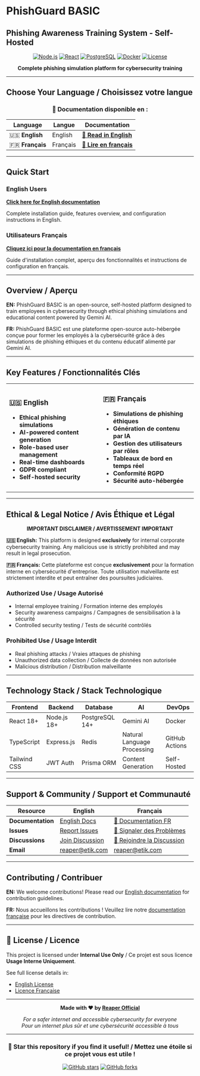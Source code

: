 # PhishGuard BASIC 
## Phishing Awareness Training System - Self-Hosted

<div align="center">

[![Node.js](https://img.shields.io/badge/Node.js-18+-green.svg)](https://nodejs.org/)
[![React](https://img.shields.io/badge/React-18+-blue.svg)](https://reactjs.org/)
[![PostgreSQL](https://img.shields.io/badge/PostgreSQL-14+-blue.svg)](https://postgresql.org/)
[![Docker](https://img.shields.io/badge/Docker-Ready-blue.svg)](https://docker.com/)
[![License](https://img.shields.io/badge/License-Internal_Use-red.svg)](#license)

**Complete phishing simulation platform for cybersecurity training**

</div>

---

## Choose Your Language / Choisissez votre langue

<div align="center">

### 📖 Documentation disponible en :

| Language | Langue | Documentation |
|----------|--------|---------------|
| 🇺🇸 **English** | English | **[📘 Read in English](./readme-eng.md)** |
| 🇫🇷 **Français** | Français | **[📘 Lire en français](./readme-fr.md)** |

</div>

---

## Quick Start

### English Users
**[Click here for English documentation](./readme-eng.md)**

Complete installation guide, features overview, and configuration instructions in English.

### Utilisateurs Français
**[Cliquez ici pour la documentation en français](./readme-fr.md)**

Guide d'installation complet, aperçu des fonctionnalités et instructions de configuration en français.

---

## Overview / Aperçu

**EN:** PhishGuard BASIC is an open-source, self-hosted platform designed to train employees in cybersecurity through ethical phishing simulations and educational content powered by Gemini AI.

**FR:** PhishGuard BASIC est une plateforme open-source auto-hébergée conçue pour former les employés à la cybersécurité grâce à des simulations de phishing éthiques et du contenu éducatif alimenté par Gemini AI.

---

## Key Features / Fonctionnalités Clés

<table>
<tr>
<td width="50%">

### 🇺🇸 **English**
- **Ethical phishing simulations**
- **AI-powered content generation**
- **Role-based user management**
- **Real-time dashboards**
- **GDPR compliant**
- **Self-hosted security**

</td>
<td width="50%">

### 🇫🇷 **Français**
- **Simulations de phishing éthiques**
- **Génération de contenu par IA**
- **Gestion des utilisateurs par rôles**
- **Tableaux de bord en temps réel**
- **Conformité RGPD**
- **Sécurité auto-hébergée**

</td>
</tr>
</table>

---

## Ethical & Legal Notice / Avis Éthique et Légal

<div align="center">

**IMPORTANT DISCLAIMER / AVERTISSEMENT IMPORTANT**

</div>

**🇺🇸 English:** This platform is designed **exclusively** for internal corporate cybersecurity training. Any malicious use is strictly prohibited and may result in legal prosecution.

**🇫🇷 Français:** Cette plateforme est conçue **exclusivement** pour la formation interne en cybersécurité d'entreprise. Toute utilisation malveillante est strictement interdite et peut entraîner des poursuites judiciaires.

### Authorized Use / Usage Autorisé
- Internal employee training / Formation interne des employés
- Security awareness campaigns / Campagnes de sensibilisation à la sécurité
- Controlled security testing / Tests de sécurité contrôlés

### Prohibited Use / Usage Interdit
- Real phishing attacks / Vraies attaques de phishing
- Unauthorized data collection / Collecte de données non autorisée
- Malicious distribution / Distribution malveillante

---

## Technology Stack / Stack Technologique

<div align="center">

| Frontend | Backend | Database | AI | DevOps |
|----------|---------|----------|-----|--------|
| React 18+ | Node.js 18+ | PostgreSQL 14+ | Gemini AI | Docker |
| TypeScript | Express.js | Redis | Natural Language Processing | GitHub Actions |
| Tailwind CSS | JWT Auth | Prisma ORM | Content Generation | Self-Hosted |

</div>

---

## Support & Community / Support et Communauté

<div align="center">

| Resource | English | Français |
|----------|---------|----------|
| **Documentation** | [English Docs](./readme-eng.md) | [📖 Documentation FR](./readme-fr.md) |
| **Issues** | [Report Issues](https://github.com/Reaper-Official/phishguard-basic/issues) | [🐛 Signaler des Problèmes](https://github.com/Reaper-Official/phishguard-basic/issues) |
| **Discussions** | [Join Discussion](https://github.com/Reaper-Official/phishguard-basic/discussions) | [💬 Rejoindre la Discussion](https://github.com/Reaper-Official/phishguard-basic/discussions) |
| **Email** | reaper@etik.com | reaper@etik.com |

</div>

---

## Contributing / Contribuer

**EN:** We welcome contributions! Please read our [English documentation](./readme-eng.md) for contribution guidelines.

**FR:** Nous accueillons les contributions ! Veuillez lire notre [documentation française](./readme-fr.md) pour les directives de contribution.

---

## 📄 License / Licence

This project is licensed under **Internal Use Only** / Ce projet est sous licence **Usage Interne Uniquement**.

See full license details in:
- [English License](https://github.com/Reaper-Official/cyber-prevention-tool/blob/main/LICENSE)
- [Licence Française](https://github.com/Reaper-Official/cyber-prevention-tool/blob/main/LICENSE)

---

<div align="center">

**Made with ❤️ by [Reaper Official](https://github.com/Reaper-Official)**

*For a safer internet and accessible cybersecurity for everyone*  
*Pour un internet plus sûr et une cybersécurité accessible à tous*

</div>

---

<div align="center">

### 🌟 Star this repository if you find it useful! / Mettez une étoile si ce projet vous est utile !

[![GitHub stars](https://img.shields.io/github/stars/Reaper-Official/phishguard-basic.svg?style=social&label=Star)](https://github.com/Reaper-Official/cyber-prevention-tool)
[![GitHub forks](https://img.shields.io/github/forks/Reaper-Official/phishguard-basic.svg?style=social&label=Fork)](https://github.com/Reaper-Official/cyber-prevention-tool/fork)

</div>
